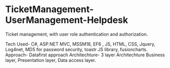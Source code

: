 # TicketManagement-UserManagement-Helpdesk

Ticket management, with user role authentication and authorization.

Tech Used-
C#, ASP.NET MVC, MSSM18, EF6 , JS, HTML, CSS, Jquery, Log4net, MD5 for password security, toastr JS library, fusioncharts.
Approach-
Datafirst approach
Architechture- 
3 layer Architechture
Business layer, Presentation layer, Data access layer.
